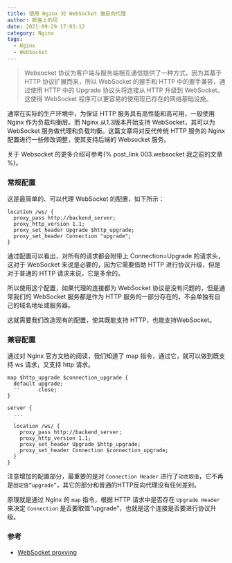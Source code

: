 ```yaml
---
title: 使用 Nginx 对 WebSocket 做反向代理
author: 断崖上的风
date: 2021-09-29 17:03:12
category: Nginx
tags:
  - Nginx
  - WebSocket
---
```


> Websocket 协议为客户端与服务端相互通信提供了一种方式，因为其基于 HTTP 协议扩展而来，所以 WebSocket 的握手和 HTTP 中的握手兼容，通过使用 HTTP 中的 Upgrade 协议头将连接从 HTTP 升级到 WebSocket。这使得 WebSocket 程序可以更容易的使用现已存在的网络基础设施。

通常在实际的生产环境中，为保证 HTTP 服务具有高性能和高可用，一般使用 Nginx 作为负载均衡层。而 Nginx 从1.3版本开始支持 WebSocket，其可以为 WebSocket 服务做代理和负载均衡。这篇文章将对反代传统 HTTP 服务的 Nginx 配置进行一些修改调整，使其支持后端的 Websocket 服务。

关于 Websocket 的更多介绍可参考{% post_link 003.websocket 我之前的文章 %}。

<!-- more -->

### 常规配置

这是最简单的、可以代理 WebSocket 的配置，如下所示：
```
location /ws/ {
  proxy_pass http://backend_server;
  proxy_http_version 1.1;
  proxy_set_header Upgrade $http_upgrade;
  proxy_set_header Connection "upgrade";
}
```

通过配置可以看出，对所有的请求都会附带上 Connection=Upgrade 的请求头，这对于 WebSocket 来说是必要的，因为它需要借助 HTTP 进行协议升级，但是对于普通的 HTTP 请求来说，它是多余的。

所以使用这个配置，如果代理的连接都为 WebSocket 协议是没有问题的，但是通常我们的 WebSocket 服务都是作为 HTTP 服务的一部分存在的，不会单独有自己的域名地址或服务器。

这就需要我们改造现有的配置，使其既能支持 HTTP，也能支持WebSocket。

### 兼容配置

通过对 Nginx 官方文档的阅读，我们知道了 map 指令，通过它，就可以做到既支持 ws 请求，又支持 http 请求。

```
map $http_upgrade $connection_upgrade {
  default upgrade;
  ''      close;
}

server {
  ...

  location /ws/ {
    proxy_pass http://backend_server;
    proxy_http_version 1.1;
    proxy_set_header Upgrade $http_upgrade;
    proxy_set_header Connection $connection_upgrade;
  }
}
```

注意增加的配置部分，最重要的是对 `Connection Header` 进行了`动态取值`，它不再是`固定值“upgrade”`，其它的部分和普通的HTTP反向代理没有任何差别。

原理就是通过 Nginx 的 `map` 指令，根据 HTTP 请求中是否存在 `Upgrade Header` 来决定 `Connection` 是否要取值“upgrade”，也就是这个连接是否要进行协议升级。

### 参考

- [WebSocket proxying](http://nginx.org/en/docs/http/websocket.html)
